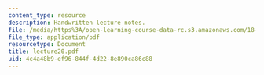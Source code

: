 ```yaml
---
content_type: resource
description: Handwritten lecture notes.
file: /media/https%3A/open-learning-course-data-rc.s3.amazonaws.com/18-704-seminar-in-algebra-and-number-theory-rational-points-on-elliptic-curves-fall-2004/4c4a48b9ef96844f4d228e890ca86c88_lecture20.pdf
file_type: application/pdf
resourcetype: Document
title: lecture20.pdf
uid: 4c4a48b9-ef96-844f-4d22-8e890ca86c88
---
```

